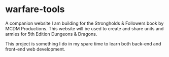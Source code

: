 # warfare-tools
A companion website I am building for the Strongholds & Followers book by MCDM Productions. This website will be used to create and share units and armies for 5th Edition Dungeons & Dragons.

This project is something I do in my spare time to learn both back-end and front-end web development.
